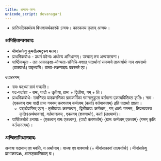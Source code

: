```yaml
---
title: अन्वय-क्रमः
unicode_script: devanagari
---
```


- प्रातिपदिकार्थस्य विभक्त्यर्थकारके ऽन्वयः। कारकस्य कृताव् अन्वयः। 

### अभिहितान्वयवादः
- मीमांसकेषु कुमरीलभट्टस्य मतम्।
- प्राथमिकबोधः - प्रथमं पदेभ्यः अर्थस्य अभिधानम्। पश्चात् तत्र अन्वयरचना।
- पार्ष्ठिकभूतः - तत आकाङ्क्षा-योग्यता-संनिधि-वशात् पदार्थानां समन्वये तात्पर्यार्थः नाम अपरार्थः (वाक्यार्थः) उद्भवति।
वाच्य-लक्षणादयः पदस्तरे एव।

उदाहरणम् 
- रामः पद्भ्यां ग्रामं गच्छति। 
- पद-पदांशाः - रामः, पादौ + तृतीया, ग्रामः + द्वितीया, गम् + ति। 
- प्राथमिकबोधे– रामनिष्ठा पादकरणिका ग्रामकर्मिका गमनानुकूला वर्तमाना एकत्वविशिष्टा कृतिः। नाम - {एकत्वम् रामः पादौ ग्रामः गमनम् करणत्वम् कर्मत्वम् (कर्ता) वर्तमानत्वम्} इति पदार्थाः ज्ञाताः।
    - पदार्थप्राप्तिर् एवम् - तृतीयायाः करणत्वम् , द्वितीयायाः कर्मत्वम् , गम् धातोः गमनम् , तिप्रत्ययस्य कृतिः(अर्थभावना), वर्तमानत्वम् , एकत्वम् (शक्यार्थाः), कर्ता (लक्ष्यार्थः)।
- पार्ष्ठिकबोधे ऽन्वयाः - {एकत्वम् रामः एकत्वम्}, {पादौ करणर्त्वम्} {ग्रामः कर्मत्वम् एकत्वम्} {गमम् कृतिः वर्तमानत्वम्}।

### अन्विताभिधानवादः
अन्वयः पदानाम् एव भवति, न अर्थानाम्। 
वाच्यः एव वाक्यार्थः (= मीमांसकानां तात्पर्यार्थः)। 
मीमांसकेषु प्राभाकरपक्षः, आलङ्कारिकाश् च।
